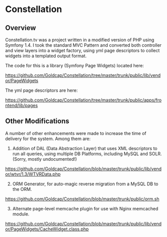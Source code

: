 Constellation
=============

<h2>Overview</h2>
Constellation.tv was a project written in a modified version of PHP using Symfony 1.4. I took the standard 
MVC Pattern and converted both controller and view layers into a widget factory, using yml page descriptors 
to collect widgets into a templated output format.

The code for this is a library (Symfony Page Widgets) located here:

https://github.com/Goldcap/Constellation/tree/master/trunk/public/lib/vendor/PageWidgets

The yml page descriptors are here:

https://github.com/Goldcap/Constellation/tree/master/trunk/public/apps/frontend/lib/pages

<h2>Other Modifications</h2>
A number of other enhancements were made to increase the time of delivery for the system. Among them are:

1) Addition of DAL (Data Abstraction Layer) that uses XML descriptors to run all queries, using 
multiple DB Platforms, including MySQL and SOLR. (Sorry, mostly undocumented!)

https://github.com/Goldcap/Constellation/blob/master/trunk/public/lib/vendor/wtvr/1.3/WTVRData.php

2) ORM Generator, for auto-magic reverse migration from a MySQL DB to the ORM.

https://github.com/Goldcap/Constellation/blob/master/trunk/public/orm.sh

3) Alternate page-level memcache plugin for use with Nginx memcached module.

https://github.com/Goldcap/Constellation/blob/master/trunk/public/lib/vendor/PageWidgets/CacheWidget.class.php

